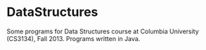 # DataStructures
Some programs for Data Structures course at Columbia University (CS3134), Fall 2013. Programs written in Java.
